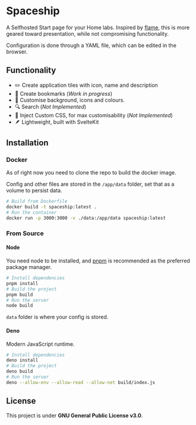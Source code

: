 # Spaceship
A Selfhosted Start page for your Home labs. Inspired by [flame](https://github.com/pawelmalak/flame), this is more geared toward presentation, while not compromising functionality.

Configuration is done through a YAML file, which can be edited in the browser.
## Functionality
- ✏️ Create application tiles with icon, name and description
- 🔖 Create bookmarks (*Work in progress*)
- 🌃 Customise background, icons and colours.
- 🔍 Search (*Not Implemented*)
- 💉 Inject Custom CSS, for max customisability (*Not Implemented*)
- 🪶 Lightweight, built with SvelteKit

## Installation
### Docker
As of right now you need to clone the repo to build the docker image.

Config and other files are stored in the `/app/data` folder, set that as a volume to persist data.
```bash
# Build from Dockerfile
docker build -t spaceship:latest .
# Run the container
docker run -p 3000:3000 -v ./data:/app/data spaceship:latest
```
### From Source
#### Node
You need node to be installed, and [pnpm](https://pnpm.io/installation) is recommended as the preferred package manager.
```bash
# Install dependencies
pnpm install
# Build the project
pnpm build
# Run the server
node build
```
`data` folder is where your config is stored.
#### Deno
Modern JavaScript runtime.
```bash
# Install dependencies
deno install
# Build the project
deno build
# Run the server
deno --allow-env --allow-read --allow-net build/index.js
```

## License
This project is under **GNU General Public License v3.0**.